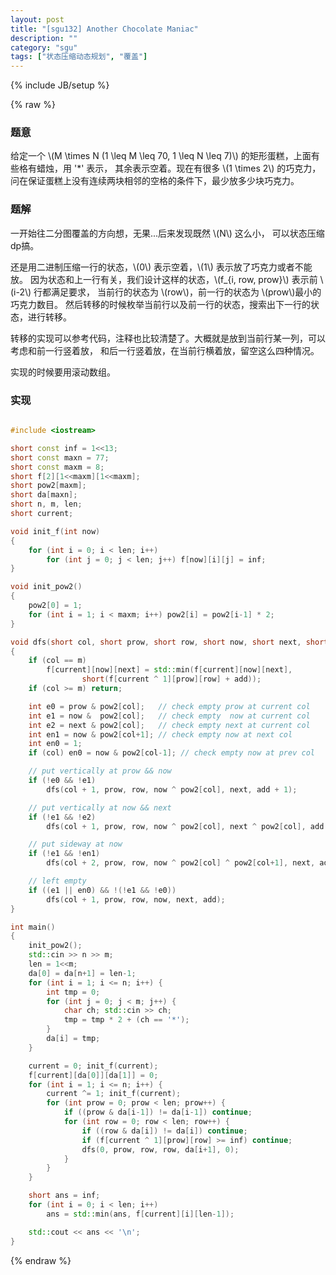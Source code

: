 ```yaml
---
layout: post
title: "[sgu132] Another Chocolate Maniac"
description: ""
category: "sgu"
tags: ["状态压缩动态规划", "覆盖"]
---
```

{% include JB/setup %}

{% raw %}

### 题意

给定一个 \\(M \times N (1 \leq M \leq 70, 1 \leq N \leq 7)\\) 的矩形蛋糕，上面有些格有蜡烛，用 '\*' 表示，
其余表示空着。现在有很多 \\(1 \times 2\\) 的巧克力，
问在保证蛋糕上没有连续两块相邻的空格的条件下，最少放多少块巧克力。

### 题解

一开始往二分图覆盖的方向想，无果...后来发现既然 \\(N\\) 这么小，
可以状态压缩dp搞。

还是用二进制压缩一行的状态，\\(0\\) 表示空着，\\(1\\) 表示放了巧克力或者不能放。
因为状态和上一行有关，我们设计这样的状态，\\(f\_{i, row, prow}\\) 表示前 \\(i-2\\) 行都满足要求，
当前行的状态为 \\(row\\)，前一行的状态为 \\(prow\\)最小的巧克力数目。
然后转移的时候枚举当前行以及前一行的状态，搜索出下一行的状态，进行转移。

转移的实现可以参考代码，注释也比较清楚了。大概就是放到当前行某一列，可以考虑和前一行竖着放，
和后一行竖着放，在当前行横着放，留空这么四种情况。

实现的时候要用滚动数组。

### 实现

```cpp

#include <iostream>

short const inf = 1<<13;
short const maxn = 77;
short const maxm = 8;
short f[2][1<<maxm][1<<maxm];
short pow2[maxm];
short da[maxn];
short n, m, len;
short current;

void init_f(int now)
{
	for (int i = 0; i < len; i++)
		for (int j = 0; j < len; j++) f[now][i][j] = inf;
}

void init_pow2()
{
	pow2[0] = 1;
	for (int i = 1; i < maxm; i++) pow2[i] = pow2[i-1] * 2;
}

void dfs(short col, short prow, short row, short now, short next, short add)
{
	if (col == m)
		f[current][now][next] = std::min(f[current][now][next],
				short(f[current ^ 1][prow][row] + add));
	if (col >= m) return;

	int e0 = prow & pow2[col];   // check empty prow at current col
	int e1 = now &  pow2[col];   // check empty  now at current col
	int e2 = next & pow2[col];   // check empty next at current col
	int en1 = now & pow2[col+1]; // check empty now at next col
	int en0 = 1;
	if (col) en0 = now & pow2[col-1]; // check empty now at prev col

	// put vertically at prow && now
	if (!e0 && !e1)
		dfs(col + 1, prow, row, now ^ pow2[col], next, add + 1);

	// put vertically at now && next
	if (!e1 && !e2)
		dfs(col + 1, prow, row, now ^ pow2[col], next ^ pow2[col], add + 1);

	// put sideway at now
	if (!e1 && !en1)
		dfs(col + 2, prow, row, now ^ pow2[col] ^ pow2[col+1], next, add + 1);

	// left empty
	if ((e1 || en0) && !(!e1 && !e0))
		dfs(col + 1, prow, row, now, next, add);
}

int main()
{
	init_pow2();
	std::cin >> n >> m;
	len = 1<<m;
	da[0] = da[n+1] = len-1;
	for (int i = 1; i <= n; i++) {
		int tmp = 0;
		for (int j = 0; j < m; j++) {
			char ch; std::cin >> ch;
			tmp = tmp * 2 + (ch == '*');
		}
		da[i] = tmp;
	}

	current = 0; init_f(current);
	f[current][da[0]][da[1]] = 0;
	for (int i = 1; i <= n; i++) {
		current ^= 1; init_f(current);
		for (int prow = 0; prow < len; prow++) {
			if ((prow & da[i-1]) != da[i-1]) continue;
			for (int row = 0; row < len; row++) {
				if ((row & da[i]) != da[i]) continue;
				if (f[current ^ 1][prow][row] >= inf) continue;
				dfs(0, prow, row, row, da[i+1], 0);
			}
		}
	}

	short ans = inf;
	for (int i = 0; i < len; i++)
		ans = std::min(ans, f[current][i][len-1]);

	std::cout << ans << '\n';
}

```

{% endraw %}


